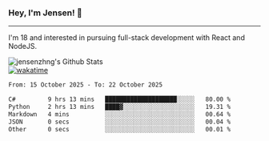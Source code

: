 ### Hey, I'm Jensen! 👋

---

I'm 18 and interested in pursuing full-stack development with React and NodeJS.

![jensenzhng's Github Stats](https://github-readme-stats.vercel.app/api?username=jensenzhng&theme=dark&show_icons=true&count_private=true)
<br />
[![wakatime](https://wakatime.com/badge/user/cbfc263d-3611-4e36-8278-8fad45fe3f62.svg)](https://wakatime.com/@cbfc263d-3611-4e36-8278-8fad45fe3f62)

<!--START_SECTION:waka-->

```txt
From: 15 October 2025 - To: 22 October 2025

C#         9 hrs 13 mins   ████████████████████░░░░░   80.00 %
Python     2 hrs 13 mins   ████▓░░░░░░░░░░░░░░░░░░░░   19.31 %
Markdown   4 mins          ░░░░░░░░░░░░░░░░░░░░░░░░░   00.64 %
JSON       0 secs          ░░░░░░░░░░░░░░░░░░░░░░░░░   00.04 %
Other      0 secs          ░░░░░░░░░░░░░░░░░░░░░░░░░   00.01 %
```

<!--END_SECTION:waka-->
